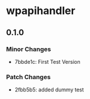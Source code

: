 # wpapihandler

## 0.1.0

### Minor Changes

- 7bbde1c: First Test Version

### Patch Changes

- 2fbb5b5: added dummy test
